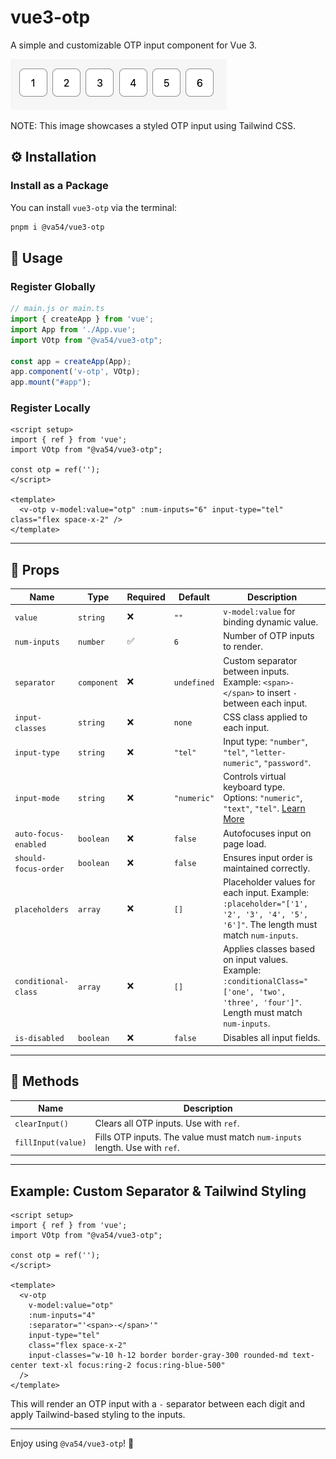 # vue3-otp

A simple and customizable OTP input component for Vue 3.

![Vue3 OTP Preview](docs/Vue3OTP.png)

NOTE: This image showcases a styled OTP input using Tailwind CSS.

## ⚙️ Installation

### Install as a Package

You can install `vue3-otp` via the terminal:

```sh
pnpm i @va54/vue3-otp
```


## 📖 Usage

### Register Globally

```js
// main.js or main.ts
import { createApp } from 'vue';
import App from './App.vue';
import VOtp from "@va54/vue3-otp";

const app = createApp(App);
app.component('v-otp', VOtp);
app.mount("#app");
```

### Register Locally

```vue
<script setup>
import { ref } from 'vue';
import VOtp from "@va54/vue3-otp";

const otp = ref('');
</script>

<template>
  <v-otp v-model:value="otp" :num-inputs="6" input-type="tel" class="flex space-x-2" />
</template>
```

---

## 🔧 Props

| Name                 | Type        | Required | Default     | Description                                                                                                                                                          |
| -------------------- | ----------- | -------- | ----------- | -------------------------------------------------------------------------------------------------------------------------------------------------------------------- |
| `value`              | `string`    | ❌        | `""`        | `v-model:value` for binding dynamic value.                                                                                                                           |
| `num-inputs`         | `number`    | ✅        | `6`         | Number of OTP inputs to render.                                                                                                                                      |
| `separator`          | `component` | ❌        | `undefined` | Custom separator between inputs. Example: `<span>-</span>` to insert `-` between each input.                                                                         |
| `input-classes`      | `string`    | ❌        | `none`      | CSS class applied to each input.                                                                                                                                     |
| `input-type`         | `string`    | ❌        | `"tel"`     | Input type: `"number"`, `"tel"`, `"letter-numeric"`, `"password"`.                                                                                                   |
| `input-mode`         | `string`    | ❌        | `"numeric"` | Controls virtual keyboard type. Options: `"numeric"`, `"text"`, `"tel"`. [Learn More](https://developer.mozilla.org/en-US/docs/Web/HTML/Global_attributes/inputmode) |
| `auto-focus-enabled` | `boolean`   | ❌        | `false`     | Autofocuses input on page load.                                                                                                                                      |
| `should-focus-order` | `boolean`   | ❌        | `false`     | Ensures input order is maintained correctly.                                                                                                                         |
| `placeholders`       | `array`     | ❌        | `[]`        | Placeholder values for each input. Example: `:placeholder="['1', '2', '3', '4', '5', '6']"`. The length must match `num-inputs`.                                     |
| `conditional-class`  | `array`     | ❌        | `[]`        | Applies classes based on input values. Example: `:conditionalClass="['one', 'two', 'three', 'four']"`. Length must match `num-inputs`.                               |
| `is-disabled`        | `boolean`   | ❌        | `false`     | Disables all input fields.                                                                                                                                           |

---

## 📌 Methods

| Name               | Description                                                                 |
| ------------------ | --------------------------------------------------------------------------- |
| `clearInput()`     | Clears all OTP inputs. Use with `ref`.                                      |
| `fillInput(value)` | Fills OTP inputs. The value must match `num-inputs` length. Use with `ref`. |

---

## Example: Custom Separator & Tailwind Styling

```vue
<script setup>
import { ref } from 'vue';
import VOtp from "@va54/vue3-otp";

const otp = ref('');
</script>

<template>
  <v-otp
    v-model:value="otp"
    :num-inputs="4"
    :separator="'<span>-</span>'"
    input-type="tel"
    class="flex space-x-2"
    input-classes="w-10 h-12 border border-gray-300 rounded-md text-center text-xl focus:ring-2 focus:ring-blue-500"
  />
</template>
```

This will render an OTP input with a `-` separator between each digit and apply Tailwind-based styling to the inputs.

---

Enjoy using `@va54/vue3-otp`! 🚀

